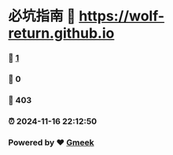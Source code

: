 # 必坑指南 :link: https://wolf-return.github.io 
### :page_facing_up: [1](https://wolf-return.github.io/tag.html) 
### :speech_balloon: 0 
### :hibiscus: 403 
### :alarm_clock: 2024-11-16 22:12:50 
### Powered by :heart: [Gmeek](https://github.com/Meekdai/Gmeek)
